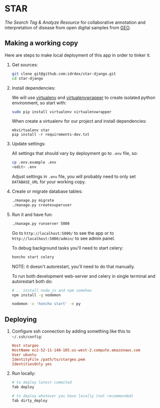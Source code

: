 # STAR

*The Search Tag & Analyze Resource* for collaborative annotation and interpretation of disease from open digital samples from [GEO][].


## Making a working copy

Here are steps to make local deployment of this app in order to tinker it.

1. Get sources:

    ```bash
    git clone git@github.com:idrdex/star-django.git
    cd star-django
    ```

2. Install dependencies:

    We will use [virtualenv][] and [virtualenvwrapper][] to create isolated python environment,
    so start with:

    ```bash
    sudo pip install virtualenv virtualenvwrapper
    ```

    When create a virtualenv for our project and install dependencies:

    ```
    mkvirtualenv star
    pip install -r requirements-dev.txt
    ```

3. Update settings:

    All settings that should vary by deployment go to `.env` file, so:

    ```bash
    cp .env.example .env
    <edit> .env
    ```

    Adjust settings in `.env` file, you will probably need to only set `DATABASE_URL`
    for your working copy.


4. Create or migrate database tables:

    ```bash
    ./manage.py migrate
    ./manage.py createsuperuser
    ```


5. Run it and have fun:

    ```bash
    ./manage.py runserver 5000
    ```

    Go to `http://localhost:5000/` to see the app
    or to `http://localhost:5000/admin/` to see admin panel.

    To debug background tasks you'll need to start celery:

    ```bash
    honcho start celery
    ```

    NOTE: it doesn't autorestart, you'll need to do that manually.

    To run both development web-server and celery in single terminal and autorestart both do:

    ```bash
    # .. install node.js and npm somehow
    npm install -g nodemon

    nodemon -x 'honcho start' -e py
    ```

[geo]: http://www.ncbi.nlm.nih.gov/geo/
[virtualenv]: https://virtualenv.pypa.io/en/latest/
[virtualenvwrapper]: https://virtualenvwrapper.readthedocs.org/en/latest/


## Deploying

1. Configure ssh connection by adding something like this to `~/.ssh/config`:

    ```ini
    Host stargeo
    HostName ec2-52-11-148-105.us-west-2.compute.amazonaws.com
    User ubuntu
    IdentityFile /path/to/stargeo.pem
    IdentitiesOnly yes
    ```

2. Run locally:

    ```bash
    # to deploy latest commited
    fab deploy

    # to deploy whatever you have locally (not recommended)
    fab dirty_deploy
    ```
